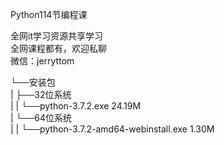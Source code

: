 Python114节编程课

全网it学习资源共享学习<br>全网课程都有，欢迎私聊<br>微信：jerryttom<br>

└──安装包<br> | ├──32位系统<br> | | └──python-3.7.2.exe 24.19M<br> | └──64位系统<br> | | └──python-3.7.2-amd64-webinstall.exe 1.30M